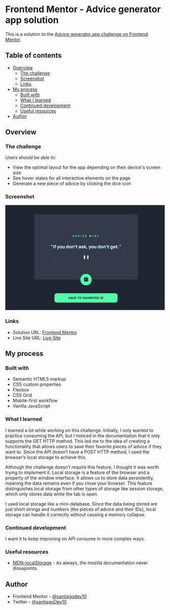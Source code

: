 # Frontend Mentor - Advice generator app solution

This is a solution to the [Advice generator app challenge on Frontend Mentor](https://www.frontendmentor.io/challenges/advice-generator-app-QdUG-13db).

## Table of contents

- [Overview](#overview)
  - [The challenge](#the-challenge)
  - [Screenshot](#screenshot)
  - [Links](#links)
- [My process](#my-process)
  - [Built with](#built-with)
  - [What I learned](#what-i-learned)
  - [Continued development](#continued-development)
  - [Useful resources](#useful-resources)
- [Author](#author)

## Overview

### The challenge

Users should be able to:

- View the optimal layout for the app depending on their device's screen size
- See hover states for all interactive elements on the page
- Generate a new piece of advice by clicking the dice icon

### Screenshot

![App image](./images/screenshot-app.jpg)

### Links

- Solution URL: [Frontend Mentor](https://www.frontendmentor.io/solutions/advice-generator-app-with-extra-features-pZ13nOi8QR)
- Live Site URL: [Live Site](https://santiagodev10.github.io/advice-generator-app/)

## My process

### Built with

- Semantic HTML5 markup
- CSS custom properties
- Flexbox
- CSS Grid
- Mobile-first workflow
- Vanilla JavaScript

### What I learned

I learned a lot while working on this challenge. Initially, I only wanted to practice consuming the API, but I noticed in the documentation that it only supports the GET HTTP method. This led me to the idea of creating a functionality that allows users to save their favorite pieces of advice if they want to. Since the API doesn’t have a POST HTTP method, I used the browser’s local storage to achieve this.

Although the challenge doesn’t require this feature, I thought it was worth trying to implement it. Local storage is a feature of the browser and a property of the window interface. It allows us to store data persistently, meaning the data remains even if you close your browser. This feature distinguishes local storage from other types of storage like session storage, which only stores data while the tab is open.

I used local storage like a mini-database. Since the data being stored are just short strings and numbers (the pieces of advice and their IDs), local storage can handle it correctly without causing a memory collapse.

### Continued development

I want it to keep improving on API consume in more complex ways.

### Useful resources

- [MDN-localStorage](https://developer.mozilla.org/en-US/docs/Web/API/Window/localStorage) - As always, the mozilla documentation never dissapoints.

## Author

- Frontend Mentor - [@santiagodev10](https://www.frontendmentor.io/profile/santiagodev10)
- Twitter - [@santiagoDev10](https://x.com/santiagoDev10)
